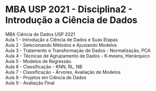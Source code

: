 # MBA USP 2021 - Disciplina2 - Introdução a Ciência de Dados
MBA Ciência de Dados USP 2021 <br>
Aula 1 - Introdução a Ciência de Dados e Suas Etapas <br>
Aula 2 - Selecionando Métodos e Ajustando Modelos <br>
Aula 3 - Tratamento e Transformação de Dados - Normalização, PCA <br>
Aula 4 - Técnicas de Agrupamento de Dados - K-means, Hierárquico <br>
Aula 5 - Modelos de Regressão <br>
Aula 6 - Classificação - KNN, RL, NB <br>
Aula 7 - Classificação - Árvores, Avaliação de Modelos <br>
Aula 8 - Projetos em Ciência de Dados <br>
Aula 9 - Avaliação Final <br>
